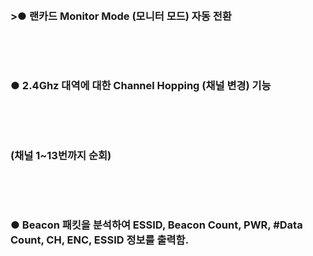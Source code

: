 
<br><h3>>● 랜카드 Monitor Mode (모니터 모드) 자동 전환</h3></br>

<br><h3>● 2.4Ghz 대역에 대한 Channel Hopping (채널 변경) 기능</h3></br>

<br><h3>(채널 1~13번까지 순회)</h3></br>

<br><h3>● Beacon 패킷을 분석하여 ESSID, Beacon Count, PWR, #Data Count, CH, ENC, ESSID 정보를 출력함.</h3></br>
